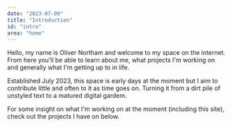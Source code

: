 ```yaml
---
date: "2023-07-09"
title: "Introduction"
id: "intro"
area: "home"
---
```

Hello, my name is Oliver Northam and welcome to my space on the internet. From here you'll be able to learn about me, what projects I'm working on and generally what I'm getting up to in life. 

Established July 2023, this space is early days at the moment but I aim to contribute little and often to it as time goes on. Turning it from a dirt pile of unstyled text to a matured digital gardem.

For some insight on what I'm working on at the moment (including this site), check out the projects I have on below.